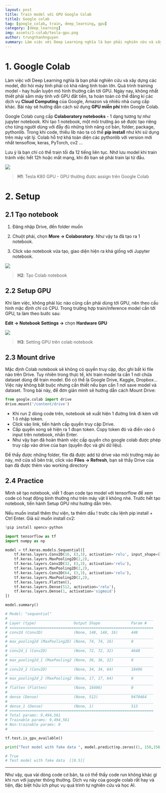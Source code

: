 ```yaml
---
layout: post
title: Train model với GPU Google Colab
title2: Google colab
tag: [google_colab, train, deep_learning, gpu]
category: [deep_learning]
img: assets/1-colab/tesla-gpu.png
author: trungthanhnguyen
summary: Làm việc với Deep Learning nghĩa là bạn phải nghiên cứu và xây dựng các model, đòi hỏi máy tính phải có khả năng tính toán lớn. Quá trình training model - hay huấn luyện mô hình thường cần tới GPU. Bài này sẽ hướng dẫn cách sử dụng free GPU trên Google Colab.
---
```


# 1. Google Colab

Làm việc với Deep Learning nghĩa là bạn phải nghiên cứu và xây dựng các model, đòi hỏi máy tính phải có khả năng tính toán lớn. Quá trình training model - hay huấn luyện mô hình thường cần tới GPU. Ngày nay, không nhất thiết phải sắm máy tính với GPU đắt tiền, ta hoàn toàn có thể đăng kí các dịch vụ **Cloud Computing** của Google, Amazon và nhiêù nhà cung cấp khác. Bài này sẽ hướng dẫn cách sử dụng **GPU miễn phí** trên Google Colab.

Google Colab cung cấp **Colaboratory notebooks** - 1 dạng tương tự như jupyter notebook. Khi tạo 1 notebook, một môi trường ảo sẽ được tạo riêng cho từng người dùng với đầy đủ những tính năng cơ bản, folder, package, pythonlib. Trong khi code, thiếu lib nào ta có thể **pip install** như khi sử dụng trên máy vật lý. Colab hỗ trợ khá toàn diện các pythonlib với version mới nhất tensoflow, keras, PyTorch, cv2 ... 

Lưu ý là bạn chỉ có thể train tối đa 12 tiếng liên tục. Nhớ lưu model khi train tránh việc hết 12h hoặc mất mạng, khi đó bạn sẽ phải train lại từ đầu.

![](https://images.viblo.asia/4ab2c6f8-ee7d-40d3-a813-26c6c7d3739a.png)

>  **H1**:  Tesla K80 GPU - GPU thường được assign trên Google Colab 

# 2. Setup
## 2.1 Tạo notebook

1. Đăng nhập Drive, đến folder muốn 

2. Chuột phải, chọn **More $\longrightarrow$ Colaboratory**. Như vậy ta đã tạo ra 1 notebook.
3.  Click vào notebook vừa tạo, giao diện hiện ra khá giống với Jupyter notebook.

![](https://images.viblo.asia/604ed860-789b-4b73-9397-0f42edd2e1c9.jpeg)
> **H2**: Tạo Colab notebook

## 2.2 Setup GPU
Khi làm việc, không phải lúc nào cũng cần phải dùng tới GPU, nên theo cấu hình mặc định chỉ có CPU. Trong trường hợp train/inference model cần tới GPU, ta làm theo bước sau: 

**Edit $\longrightarrow$ Notebook Settings $\longrightarrow$** chọn **Hardware GPU**

![](https://images.viblo.asia/fc69fbfb-f436-491f-b5a5-b547d1609caa.png)
> **H3**: Setting GPU trên colab notebook

## 2.3 Mount drive

Mặc định Colab notebook sẽ không có quyền truy cập, đọc ghi bất kì file nào trên Drive. Tuy nhiên trong thực tế, khi train model ta cần 1 nơi chứa dataset dùng để train model. Đó có thể là Google Drive, Kaggle, Dropbox...  Việc này không bắt buộc nhưng cần thiết nếu bạn cần 1 nơi save model và dataset. Trong bài này, để đơn giản mình sẽ hướng dẫn cách Mount Drive: 

```python
from google.colab import drive
drive.mount('/content/drive')
```

* Khi run 2 dòng code trên, notebook sẽ xuất hiện 1 đường link đi kèm với 1 ô nhập token. 
* Click vào link, tiến hành cấp quyền truy cập Drive.
*  Cấp quyền xong sẽ hiện ra 1 đoạn token. Copy token đó và điền vào ô input trên notebook, nhấn Enter.
*   Như vậy bạn đã hoàn thành việc cấp quyền cho google colab được phép truy cập vào drive của bạn (quyền đọc và ghi dữ liệu).

Để thấy được những folder, file đã được add từ drive vào môi trường máy ảo này, mở cửa sổ bên trái, click vào **Files $\longrightarrow$ Refresh**, bạn sẽ thấy Drive của bạn đã được thêm vào working directory


## 2.4 Practice

Mình sẽ tạo notebook, viết 1 đoạn code tạo model với tensorflow để xem code có hoạt động bình thường như trên máy vật lí không nhé. Trước hết tạo notebook, tiến hành Setup GPU như hướng dẫn trên.

Nếu muốn install thêm thư viện, ta thêm dấu ! trước câu lệnh pip install + Ctrl Enter. Giả sử muốn install cv2: 

```python
!pip install opencv-python
```


```python
import tensorflow as tf
import numpy as np

model = tf.keras.models.Sequential([
    tf.keras.layers.Conv2D(16, (3,3), activation='relu', input_shape=(150, 150, 3)),
    tf.keras.layers.MaxPooling2D(2,2),
    tf.keras.layers.Conv2D(32, (3,3), activation='relu'),
    tf.keras.layers.MaxPooling2D(2,2), 
    tf.keras.layers.Conv2D(64, (3,3), activation='relu'), 
    tf.keras.layers.MaxPooling2D(2,2),
    tf.keras.layers.Flatten(), 
    tf.keras.layers.Dense(512, activation='relu'), 
    tf.keras.layers.Dense(1, activation='sigmoid')  
])

model.summary()

# Model: "sequential"
# _________________________________________________________________
# Layer (type)                 Output Shape              Param #   
# =================================================================
# conv2d (Conv2D)              (None, 148, 148, 16)      448       
# _________________________________________________________________
# max_pooling2d (MaxPooling2D) (None, 74, 74, 16)        0         
# _________________________________________________________________
# conv2d_1 (Conv2D)            (None, 72, 72, 32)        4640      
# _________________________________________________________________
# max_pooling2d_1 (MaxPooling2 (None, 36, 36, 32)        0         
# _________________________________________________________________
# conv2d_2 (Conv2D)            (None, 34, 34, 64)        18496     
# _________________________________________________________________
# max_pooling2d_2 (MaxPooling2 (None, 17, 17, 64)        0         
# _________________________________________________________________
# flatten (Flatten)            (None, 18496)             0         
# _________________________________________________________________
# dense (Dense)                (None, 512)               9470464   
# _________________________________________________________________
# dense_1 (Dense)              (None, 1)                 513       
# =================================================================
# Total params: 9,494,561
# Trainable params: 9,494,561
# Non-trainable params: 0
# _________________________________________________________________
```

```python
tf.test.is_gpu_available()

print("Test model with fake data ", model.predict(np.zeros((1, 150,150,3))))

# True
# Test model with fake data  [[0.5]]
```

<hr>
Như vậy, qua vài dòng code cơ bản, ta có thể thấy code run không khác gì khi run với jupyter thông thường. Dịch vụ này của google colab rất hay và tiện, đặc biệt hữu ích phục vụ quá trình tự nghiên cứu và học AI.
